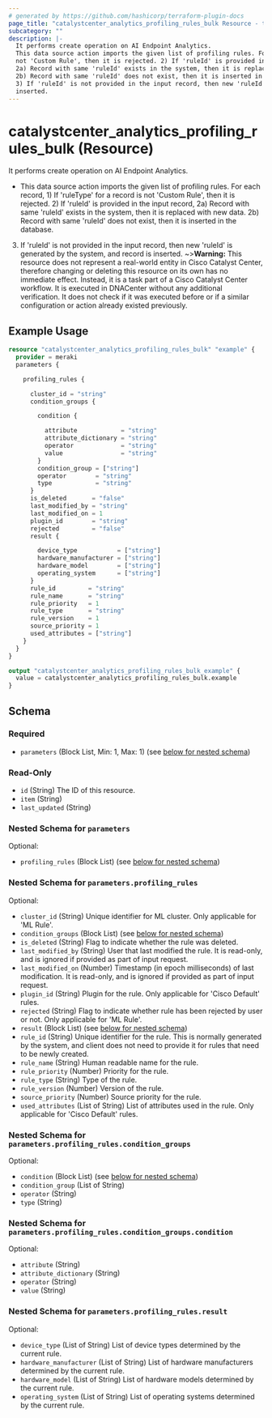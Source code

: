 ```yaml
---
# generated by https://github.com/hashicorp/terraform-plugin-docs
page_title: "catalystcenter_analytics_profiling_rules_bulk Resource - terraform-provider-catalystcenter"
subcategory: ""
description: |-
  It performs create operation on AI Endpoint Analytics.
  This data source action imports the given list of profiling rules. For each record, 1) If 'ruleType' for a record is
  not 'Custom Rule', then it is rejected. 2) If 'ruleId' is provided in the input record,
  2a) Record with same 'ruleId' exists in the system, then it is replaced with new data.
  2b) Record with same 'ruleId' does not exist, then it is inserted in the database.
  3) If 'ruleId' is not provided in the input record, then new 'ruleId' is generated by the system, and record is
  inserted.
---
```


# catalystcenter_analytics_profiling_rules_bulk (Resource)

It performs create operation on AI Endpoint Analytics.

- This data source action imports the given list of profiling rules. For each record, 1) If 'ruleType' for a record is
not 'Custom Rule', then it is rejected. 2) If 'ruleId' is provided in the input record,
  2a) Record with same 'ruleId' exists in the system, then it is replaced with new data.
  2b) Record with same 'ruleId' does not exist, then it is inserted in the database.
3) If 'ruleId' is not provided in the input record, then new 'ruleId' is generated by the system, and record is
inserted.
~>**Warning:**
This resource does not represent a real-world entity in Cisco Catalyst Center, therefore changing or deleting this resource on its own has no immediate effect.
Instead, it is a task part of a Cisco Catalyst Center workflow. It is executed in DNACenter without any additional verification. It does not check if it was executed before or if a similar configuration or action already existed previously.

## Example Usage

```terraform
resource "catalystcenter_analytics_profiling_rules_bulk" "example" {
  provider = meraki
  parameters {

    profiling_rules {

      cluster_id = "string"
      condition_groups {

        condition {

          attribute            = "string"
          attribute_dictionary = "string"
          operator             = "string"
          value                = "string"
        }
        condition_group = ["string"]
        operator        = "string"
        type            = "string"
      }
      is_deleted       = "false"
      last_modified_by = "string"
      last_modified_on = 1
      plugin_id        = "string"
      rejected         = "false"
      result {

        device_type           = ["string"]
        hardware_manufacturer = ["string"]
        hardware_model        = ["string"]
        operating_system      = ["string"]
      }
      rule_id         = "string"
      rule_name       = "string"
      rule_priority   = 1
      rule_type       = "string"
      rule_version    = 1
      source_priority = 1
      used_attributes = ["string"]
    }
  }
}

output "catalystcenter_analytics_profiling_rules_bulk_example" {
  value = catalystcenter_analytics_profiling_rules_bulk.example
}
```

<!-- schema generated by tfplugindocs -->
## Schema

### Required

- `parameters` (Block List, Min: 1, Max: 1) (see [below for nested schema](#nestedblock--parameters))

### Read-Only

- `id` (String) The ID of this resource.
- `item` (String)
- `last_updated` (String)

<a id="nestedblock--parameters"></a>
### Nested Schema for `parameters`

Optional:

- `profiling_rules` (Block List) (see [below for nested schema](#nestedblock--parameters--profiling_rules))

<a id="nestedblock--parameters--profiling_rules"></a>
### Nested Schema for `parameters.profiling_rules`

Optional:

- `cluster_id` (String) Unique identifier for ML cluster. Only applicable for 'ML Rule'.
- `condition_groups` (Block List) (see [below for nested schema](#nestedblock--parameters--profiling_rules--condition_groups))
- `is_deleted` (String) Flag to indicate whether the rule was deleted.
- `last_modified_by` (String) User that last modified the rule. It is read-only, and is ignored if provided as part of input request.
- `last_modified_on` (Number) Timestamp (in epoch milliseconds) of last modification. It is read-only, and is ignored if provided as part of input request.
- `plugin_id` (String) Plugin for the rule. Only applicable for 'Cisco Default' rules.
- `rejected` (String) Flag to indicate whether rule has been rejected by user or not. Only applicable for 'ML Rule'.
- `result` (Block List) (see [below for nested schema](#nestedblock--parameters--profiling_rules--result))
- `rule_id` (String) Unique identifier for the rule. This is normally generated by the system, and client does not need to provide it for rules that need to be newly created.
- `rule_name` (String) Human readable name for the rule.
- `rule_priority` (Number) Priority for the rule.
- `rule_type` (String) Type of the rule.
- `rule_version` (Number) Version of the rule.
- `source_priority` (Number) Source priority for the rule.
- `used_attributes` (List of String) List of attributes used in the rule. Only applicable for 'Cisco Default' rules.

<a id="nestedblock--parameters--profiling_rules--condition_groups"></a>
### Nested Schema for `parameters.profiling_rules.condition_groups`

Optional:

- `condition` (Block List) (see [below for nested schema](#nestedblock--parameters--profiling_rules--condition_groups--condition))
- `condition_group` (List of String)
- `operator` (String)
- `type` (String)

<a id="nestedblock--parameters--profiling_rules--condition_groups--condition"></a>
### Nested Schema for `parameters.profiling_rules.condition_groups.condition`

Optional:

- `attribute` (String)
- `attribute_dictionary` (String)
- `operator` (String)
- `value` (String)



<a id="nestedblock--parameters--profiling_rules--result"></a>
### Nested Schema for `parameters.profiling_rules.result`

Optional:

- `device_type` (List of String) List of device types determined by the current rule.
- `hardware_manufacturer` (List of String) List of hardware manufacturers determined by the current rule.
- `hardware_model` (List of String) List of hardware models determined by the current rule.
- `operating_system` (List of String) List of operating systems determined by the current rule.
